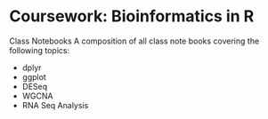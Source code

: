 # Coursework: Bioinformatics in R
Class Notebooks
A composition of all class note books covering the following topics:
- dplyr
- ggplot
- DESeq
- WGCNA
- RNA Seq Analysis 
    
  
